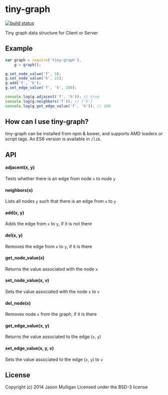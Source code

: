 # tiny-graph

[![build status](https://secure.travis-ci.org/avoidwork/tiny-graph.svg)](http://travis-ci.org/avoidwork/tiny-graph)

Tiny graph data structure for Client or Server

## Example
```javascript
var graph = require('tiny-graph'),
    g = graph();

g.set_node_value('f', 3);
g.set_node_value('h', 21);
g.add('f', 'h');
g.set_edge_value('f', 'h', 100);

console.log(g.adjacent('f', 'h')); // true
console.log(g.neighbors('f')); // ['h']
console.log(g.get_edge_value('f', 'h')); // 100
```

## How can I use tiny-graph?
tiny-graph can be installed from npm & bower, and supports AMD loaders or script tags.
An ES6 version is available in `/lib`.

## API
#### adjacent(x, y)
Tests whether there is an edge from node `x` to node `y`

#### neighbors(x)
Lists all nodes `y` such that there is an edge from `x` to `y`

#### add(x, y)
Adds the edge from `x` to `y`, if it is not there

#### del(x, y)
Removes the edge from `x` to `y`, if it is there

#### get_node_value(x)
Returns the value associated with the node `x`

#### set_node_value(x, v)
Sets the value associated with the node `x` to `v`

#### del_node(x)
Removes node `x` from the graph, if it is there

#### get_edge_value(x, y)
Returns the value associated to the edge (`x`, `y`)

#### set_edge_value(x, y, v)
Sets the value associated to the edge (`x`, `y`) to `v`

## License
Copyright (c) 2014 Jason Mulligan
Licensed under the BSD-3 license

